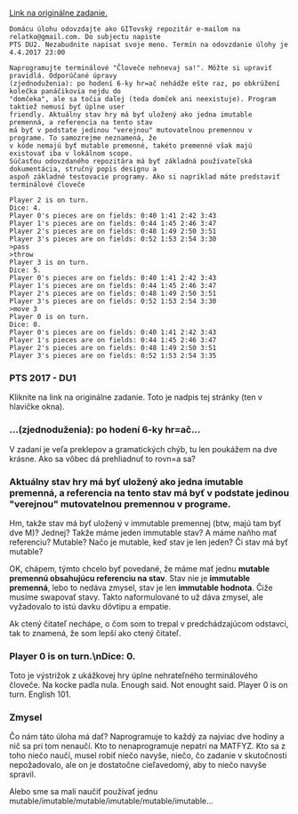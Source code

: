 [Link na originálne zadanie.](http://www.dcs.fmph.uniba.sk/~lukotka/pts2017du2.htm)

```
Domácu úlohu odovzdajte ako GITovský repozitár e-mailom na relatko@gmail.com. Do subjectu napiste
PTS DU2. Nezabudnite napisat svoje meno. Termín na odovzdanie úlohy je 4.4.2017 23:00

Naprogramujte terminálové "Človeče nehnevaj sa!". Môžte si upraviť pravidlá. Odporúčané úpravy
(zjednoduženia): po hodení 6-ky hr=ač nehádže ešte raz, po obkrúžení kolečka panáčikovia nejdu do
"domčeka", ale sa točia daľej (teda domček ani neexistuje). Program taktiež nemusí byť úplne user
friendly. Aktuálny stav hry má byť uložený ako jedna imutable premenná, a referencia na tento stav
má byť v podstate jedinou "verejnou" mutovatelnou premennou v programe. To samozrejme neznamená, že
v kóde nemajú byť mutable premenné, takéto premenné však majú existovať iba v lokálnom scope.
Súčasťou odovzdaného repozitára má byť základná používateľská dokumentácia, stručný popis designu a
aspoň základné testovacie programy. Ako si napríklad máte predstaviť terminálové človeče

Player 2 is on turn.
Dice: 4.
Player 0's pieces are on fields: 0:40 1:41 2:42 3:43
Player 1's pieces are on fields: 0:44 1:45 2:46 3:47
Player 2's pieces are on fields: 0:48 1:49 2:50 3:51
Player 3's pieces are on fields: 0:52 1:53 2:54 3:30
>pass
>throw
Player 3 is on turn.
Dice: 5.
Player 0's pieces are on fields: 0:40 1:41 2:42 3:43
Player 1's pieces are on fields: 0:44 1:45 2:46 3:47
Player 2's pieces are on fields: 0:48 1:49 2:50 3:51
Player 3's pieces are on fields: 0:52 1:53 2:54 3:30
>move 3
Player 0 is on turn.
Dice: 0.
Player 0's pieces are on fields: 0:40 1:41 2:42 3:43
Player 1's pieces are on fields: 0:44 1:45 2:46 3:47
Player 2's pieces are on fields: 0:48 1:49 2:50 3:51
Player 3's pieces are on fields: 0:52 1:53 2:54 3:35
```

### PTS 2017 - DU1

Kliknite na link na originálne zadanie. Toto je nadpis tej stránky (ten v hlavičke okna).

### ...(zjednoduženia): po hodení 6-ky hr=ač...

V zadaní je veľa preklepov a gramatických chýb, tu len poukážem na dve krásne. Ako sa vôbec dá
prehliadnuť to rovn=a sa?

### Aktuálny stav hry má byť uložený ako jedna imutable premenná, a referencia na tento stav má byť v podstate jedinou "verejnou" mutovatelnou premennou v programe.

Hm, takže stav má byť uložený v immutable premennej (btw, majú tam byť dve M)? Jednej? Takže máme
jeden immutable stav? A máme naňho mať referenciu? Mutable? Načo je mutable, keď stav je len jeden?
Či stav má byť mutable?

OK, chápem, týmto chcelo byť povedané, že máme mať jednu **mutable premennú obsahujúcu referenciu na
stav**. Stav nie je **immutable premenná**, lebo to nedáva zmysel, stav je len **immutable
hodnota**. Čiže musíme swapovať stavy. Takto naformulované to už dáva zmysel, ale vyžadovalo to istú
davku dôvtipu a empatie.

Ak ctený čitateľ nechápe, o čom som to trepal v predchádzajúcom odstavci, tak to znamená, že som
lepší ako ctený čitateľ.

### Player 0 is on turn.\nDice: 0.

Toto je výstrižok z ukážkovej hry úplne nehrateľného terminálového človeče. Na kocke padla nula.
Enough said. Not enought said. Player 0 is on turn. English 101.

### Zmysel

Čo nám táto úloha má dať? Naprogramuje to každý za najviac dve hodiny a nič sa pri tom nenaučí. Kto
to nenaprogramuje nepatrí na MATFYZ. Kto sa z toho niečo naučí, musel robiť niečo navyše, niečo, čo
zadanie v skutočnosti nepožadovalo, ale on je dostatočne cieľavedomý, aby to niečo navyše spravil.

Alebo sme sa mali naučiť používať jednu mutable/imutable/mutable/imutable/mutable/imutable...